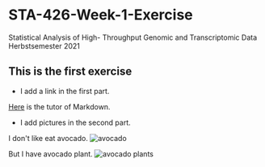# STA-426-Week-1-Exercise
Statistical Analysis of High- Throughput Genomic and Transcriptomic Data  Herbstsemester 2021


## This is the first exercise

* I add a link in the first part.

[Here](https://www.markdowntutorial.com) is the tutor of Markdown.

* I add pictures in the second part.

I don't like eat avocado. 
![avocado][avocado]

But I have avocado plant. 
![avocado plants][avocado plant]

[avocado]: https://upload.wikimedia.org/wikipedia/commons/thumb/f/f2/Persea_americana_fruit_2.JPG/440px-Persea_americana_fruit_2.JPG

[avocado plant]: https://m.media-amazon.com/images/I/51VYj+J-ywL._AC_SL1000_.jpg
